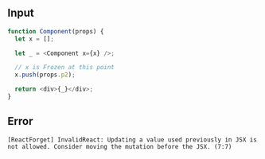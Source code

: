 
## Input

```javascript
function Component(props) {
  let x = [];

  let _ = <Component x={x} />;

  // x is Frozen at this point
  x.push(props.p2);

  return <div>{_}</div>;
}

```


## Error

```
[ReactForget] InvalidReact: Updating a value used previously in JSX is not allowed. Consider moving the mutation before the JSX. (7:7)
```
          
      